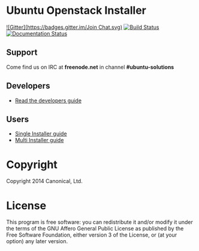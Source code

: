 # Ubuntu Openstack Installer
[![Gitter](https://badges.gitter.im/Join Chat.svg)](https://gitter.im/Ubuntu-Solutions-Engineering/cloud-installer?utm_source=badge&utm_medium=badge&utm_campaign=pr-badge)
[![Build Status](https://travis-ci.org/Ubuntu-Solutions-Engineering/cloud-installer.svg?branch=master)](https://travis-ci.org/Ubuntu-Solutions-Engineering/cloud-installer)
[![Documentation Status](https://readthedocs.org/projects/ubuntu-cloud-installer/badge/?version=latest)](https://readthedocs.org/projects/ubuntu-cloud-installer/?badge=latest)

## Support

Come find us on IRC at **freenode.net** in channel **#ubuntu-solutions**

## Developers

* [Read the developers guide](http://ubuntu-cloud-installer.readthedocs.org/en/latest/developers.html)

## Users

* [Single Installer guide](http://ubuntu-cloud-installer.readthedocs.org/en/latest/single-installer.guide.html)
* [Multi Installer guide](http://ubuntu-cloud-installer.readthedocs.org/en/latest/multi-installer.guide.html)

# Copyright

Copyright 2014 Canonical, Ltd.

# License

This program is free software: you can redistribute it and/or modify
it under the terms of the GNU Affero General Public License as
published by the Free Software Foundation, either version 3 of the
License, or (at your option) any later version.
